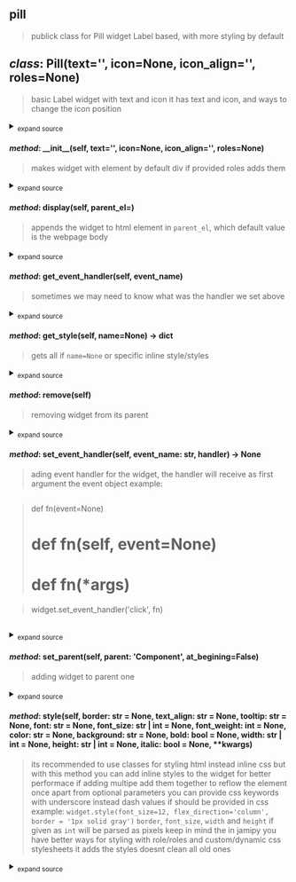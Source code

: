 ## pill
> publick class for Pill widget
> Label based, with more styling by default

## *class*:  Pill(text='', icon=None, icon_align='', roles=None)
> basic Label widget with text and icon
> it has text and icon, and ways to change the icon position
<details><summary><sub>expand source</sub></summary>

  ```python
class Pill(Label):

    _el:Element = el_from_template(
    {
        'tag_name':  'div',
        'roles':'label pill',
        'children': [
                        {
                        'tag_name':  'i',
                        'roles':'icon label-icon pill-icon',
                        },
                        {
                        'tag_name':  'span',
                        'roles':'text label-text pill-text',
                        },
                    ]
    }
        )


    def __init__(self, text = '', icon = None, icon_align = IconAlign.NONE, roles = None):
        super().__init__(text, icon, icon_align, roles)

  ```

</details>

#### *method*:  \_\_init\_\_(self, text='', icon=None, icon_align='', roles=None)
> makes widget with element by default div
> if provided roles adds them
<details><summary><sub>expand source</sub></summary>

  ```python
    def __init__(self, text = '', icon = None, icon_align = IconAlign.NONE, roles = None):
        super().__init__(text, icon, icon_align, roles)

  ```

</details>

#### *method*:  display(self, parent_el=<MagicMock name='mock.document.body' id='4393402784'>)
> appends the widget to html element in `parent_el`,
> which default value is the webpage body
<details><summary><sub>expand source</sub></summary>

  ```python
    def display(self, parent_el=document.body):
        
        parent_el.append(self._el)
        return self

  ```

</details>

#### *method*:  get\_event\_handler(self, event_name)
> sometimes we may need to know what was the handler we set above
<details><summary><sub>expand source</sub></summary>

  ```python
    def get_event_handler(self, event_name):
        
        return getattr(self._el, f'on{event_name}', None)

  ```

</details>

#### *method*:  get\_style(self, name=None) -> dict
> gets all if `name=None` or specific inline style/styles
<details><summary><sub>expand source</sub></summary>

  ```python
    def get_style(self, name=None)->dict:
        
        styles:str = self.el.style.cssText
        styles = styles.split(';')
        result = {}
        for style in styles:
            style = style.split(':')
            result[style[0]] = style[1]

        return result if name == None else result.get(name, {})

  ```

</details>

#### *method*:  remove(self)
> removing widget from its parent
<details><summary><sub>expand source</sub></summary>

  ```python
    def remove(self):
        
        self._el.remove()

  ```

</details>

#### *method*:  set\_event\_handler(self, event_name: str, handler) -> None
> ading event handler for the widget, the handler will receive as first argument the event object
> example:

> ```python

> def fn(event=None)
> # def fn(self, event=None)
> # def fn(*args)

> widget.set_event_handler('click', fn)

> ```
> 
<details><summary><sub>expand source</sub></summary>

  ```python
    def set_event_handler(self, event_name:str, handler)->None:
        
        setattr(self._el, f'on{event_name}', handler)

  ```

</details>

#### *method*:  set\_parent(self, parent: 'Component', at_begining=False)
> adding widget to parent one
<details><summary><sub>expand source</sub></summary>

  ```python
    def set_parent(self, parent:'Component', at_begining=False):
        
        if at_begining == False:
            parent._el.append(self._el)
        else:
            parent._el.prepend(self._el)

  ```

</details>

#### *method*:  style(self, border: str = None, text_align: str = None, tooltip: str = None, font: str = None, font_size: str | int = None, font_weight: int = None, color: str = None, background: str = None, bold: bool = None, width: str | int = None, height: str | int = None, italic: bool = None, **kwargs)
> its recommended to use classes for styling html instead inline css
> but with this method you can add inline styles to the widget
> for better performace if adding multipe add them together to reflow the element once
> apart from optional parameters you can provide css keywords with underscore instead dash
> values if should be provided in css example:
> `widget.style(font_size=12, flex_direction='column', border = '1px solid gray')`
> `border`, `font_size`, `width` and `height` if given as `int` will be parsed as pixels
> keep in mind the in jamipy you have better ways for styling with role/roles and custom/dynamic css stylesheets
> it adds the styles doesnt clean all old ones
<details><summary><sub>expand source</sub></summary>

  ```python
    def style(self, border:str=None, text_align:str=None, tooltip:str=None, font:str=None, font_size:str|int=None, font_weight:int=None, color:str=None, background:str=None, bold:bool=None, width:str|int=None, height:str|int=None, italic:bool=None, **kwargs):
        
        style = self._el.style
        
        css = {
            'font-weight': font_weight if bold == None else f"{'bold' if bold == True else 'unset'}",
            'color': color,
            'width': width if isinstance(width, str) else f'{width}px',
            'height': height if isinstance(height, str) else f'{height}px',
            'font_family':font,
            'font-size':font_size,
            'title':tooltip,
            'background-color':background,
            'font-style':italic,
            'text-align':text_align,
            'border' : f'{border}px solid' if isinstance(border, int) else border

        }
   
        for k,v in kwargs.items():
            css[k.replace('_', '-')] = v
        
        print(css)
        style.cssText += ';'.join([f'{k}:{v}' for k,v in css.items() if v!=None])
        return self

  ```

</details>




